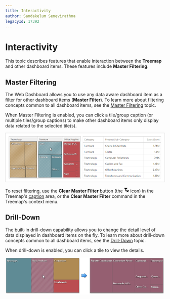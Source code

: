 ```yaml
---
title: Interactivity
author: Sandakelum Senevirathna
legacyId: 17392
---
```

# Interactivity
This topic describes features that enable interaction between the **Treemap** and other dashboard items. These features include **Master Filtering**.

## Master Filtering
The Web Dashboard allows you to use any data aware dashboard item as a filter for other dashboard items (**Master Filter**). To learn more about filtering concepts common to all dashboard items, see the [Master Filtering](../../data-presentation/master-filtering.md) topic.

When Master Filtering is enabled, you can click a tile/group caption (or multiple tiles/group captions) to make other dashboard items only display data related to the selected tile(s).

![wdd-treemap-interactivity](../../../../images/img125959.png)

To reset filtering, use the **Clear Master Filter** button (the ![DataShaping_Interactivity_ClearSelection](../../../../images/img19686.png) icon) in the Treemap's [caption](../../data-presentation/dashboard-layout.md) area, or the **Clear Master Filter** command in the Treemap's context menu.

## Drill-Down
The built-in drill-down capability allows you to change the detail level of data displayed in dashboard items on the fly. To learn more about drill-down concepts common to all dashboard items, see the [Drill-Down](../../data-presentation/drill-down.md) topic.

When drill-down is enabled, you can click a tile to view the details.

![wdd-treemap-drill-down](../../../../images/img127986.png)